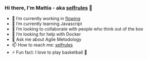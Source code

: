 ### Hi there, I'm Mattia - aka [selfrules] 👋


- 🔭 I’m currently working in [flowing] 
- 🌱 I’m currently learning Javascript 
- 👯 I’m looking to collaborate with people who think out of the box
- 🤔 I’m looking for help with Docker
- 💬 Ask me about Agile Metodology
- 📫 How to reach me: [selfrules]
- ⚡ Fun fact: I love to play basketball 🏀



<br />
<br />

[flowing]: https://www.flowing.it/
[selfrules]: https://www.selfrules.org/
